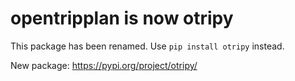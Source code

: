 # opentripplan is now otripy

This package has been renamed. Use `pip install otripy` instead.

New package: https://pypi.org/project/otripy/
